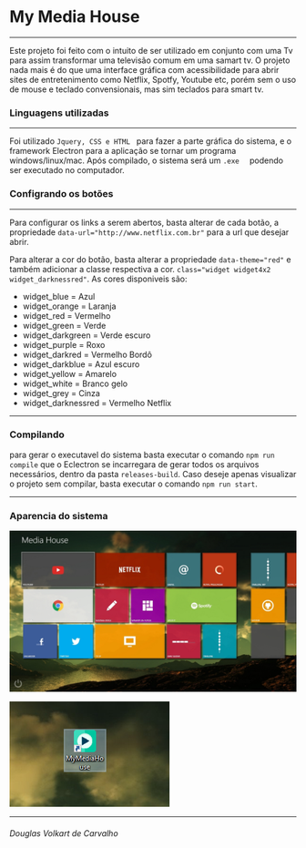 # My Media House
***
Este projeto foi feito com o intuito de ser utilizado em conjunto com uma Tv para assim transformar uma televisão comum em uma samart tv. O projeto nada mais é do que uma interface gráfica com acessibilidade para abrir sites de entretenimento como Netflix, Spotfy, Youtube etc, porém sem o uso de mouse e teclado convensionais, mas sim teclados para smart tv.

### Linguagens utilizadas
***
Foi utilizado ```Jquery, CSS e HTML ``` para fazer a parte gráfica do sistema, e o framework Electron para a aplicação se tornar um programa windows/linux/mac. Após compilado, o sistema será um ```.exe  ``` podendo ser executado no computador. 

### Configrando os botões
***
Para configurar os links a serem abertos, basta alterar de cada botão, a propriedade ```data-url="http://www.netflix.com.br"``` para a url que desejar abrir. 

Para alterar a cor do botão, basta alterar a propriedade ```data-theme="red"``` e também adicionar a classe respectiva a cor. ```class="widget widget4x2 widget_darknessred"```.
As cores disponiveis são:
* widget_blue = Azul 
* widget_orange = Laranja
* widget_red = Vermelho
* widget_green = Verde
* widget_darkgreen = Verde escuro
* widget_purple = Roxo
* widget_darkred = Vermelho Bordô
* widget_darkblue = Azul escuro
* widget_yellow = Amarelo
* widget_white = Branco gelo
* widget_grey = Cinza
* widget_darknessred = Vermelho Netflix

***
### Compilando

para gerar o executavel do sistema basta executar o comando ``` npm run compile ``` que o Eclectron se incarregara de gerar todos os arquivos necessários, dentro da pasta ``` releases-build ```.
Caso deseje apenas visualizar o projeto sem compilar, basta executar o comando ```npm run start```.
***
### Aparencia do sistema
![Image](https://raw.githubusercontent.com/douglasvolkart/my-media-house/master/images/preview/screenshot.jpg)

![Image](https://raw.githubusercontent.com/douglasvolkart/my-media-house/master/images/preview/Screenshot2.png)
***
###### Douglas Volkart de Carvalho


